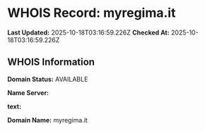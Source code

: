 # WHOIS Record: myregima.it

**Last Updated:** 2025-10-18T03:16:59.226Z
**Checked At:** 2025-10-18T03:16:59.226Z

## WHOIS Information

**Domain Status:** AVAILABLE

**Name Server:** 

**text:** 

**Domain Name:** myregima.it

